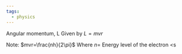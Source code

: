 ```yaml
---
tags:
  - physics
---
```

Angular momentum, L
Given by
$L =mvr$ 

Note: 
$mvr=\frac{nh}{2\pi}$
Where
$n=$ Energy level of the electron 
<s